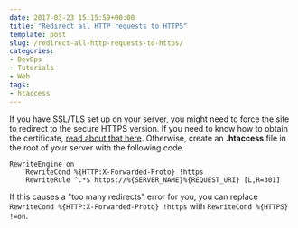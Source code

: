 ```yaml
---
date: 2017-03-23 15:15:59+00:00
title: "Redirect all HTTP requests to HTTPS"
template: post
slug: /redirect-all-http-requests-to-https/
categories:
- DevOps
- Tutorials
- Web
tags:
- htaccess
---
```



If you have SSL/TLS set up on your server, you might need to force the site to redirect to the secure HTTPS version. If you need to know how to obtain the certificate, [read about that here](https://www.taniarascia.com/https-ssl-tls-certificate-how-to/). Otherwise, create an **.htaccess** file in the root of your server with the following code.


    
```apacheconf
RewriteEngine on
    RewriteCond %{HTTP:X-Forwarded-Proto} !https
    RewriteRule ^.*$ https://%{SERVER_NAME}%{REQUEST_URI} [L,R=301]
```




If this causes a "too many redirects" error for you, you can replace `RewriteCond %{HTTP:X-Forwarded-Proto} !https` with `RewriteCond %{HTTPS} !=on`.		
